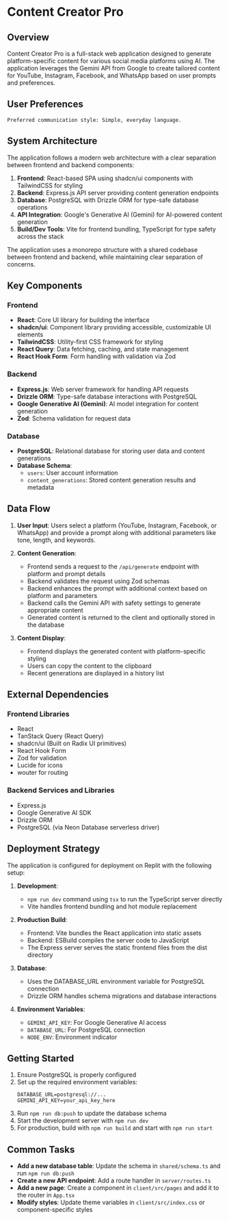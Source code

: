 # Content Creator Pro

## Overview

Content Creator Pro is a full-stack web application designed to generate platform-specific content for various social media platforms using AI. The application leverages the Gemini API from Google to create tailored content for YouTube, Instagram, Facebook, and WhatsApp based on user prompts and preferences.

## User Preferences

```
Preferred communication style: Simple, everyday language.
```

## System Architecture

The application follows a modern web architecture with a clear separation between frontend and backend components:

1. **Frontend**: React-based SPA using shadcn/ui components with TailwindCSS for styling
2. **Backend**: Express.js API server providing content generation endpoints
3. **Database**: PostgreSQL with Drizzle ORM for type-safe database operations
4. **API Integration**: Google's Generative AI (Gemini) for AI-powered content generation
5. **Build/Dev Tools**: Vite for frontend bundling, TypeScript for type safety across the stack

The application uses a monorepo structure with a shared codebase between frontend and backend, while maintaining clear separation of concerns.

## Key Components

### Frontend

- **React**: Core UI library for building the interface
- **shadcn/ui**: Component library providing accessible, customizable UI elements
- **TailwindCSS**: Utility-first CSS framework for styling
- **React Query**: Data fetching, caching, and state management
- **React Hook Form**: Form handling with validation via Zod

### Backend

- **Express.js**: Web server framework for handling API requests
- **Drizzle ORM**: Type-safe database interactions with PostgreSQL
- **Google Generative AI (Gemini)**: AI model integration for content generation
- **Zod**: Schema validation for request data

### Database

- **PostgreSQL**: Relational database for storing user data and content generations
- **Database Schema**:
  - `users`: User account information
  - `content_generations`: Stored content generation results and metadata

## Data Flow

1. **User Input**: Users select a platform (YouTube, Instagram, Facebook, or WhatsApp) and provide a prompt along with additional parameters like tone, length, and keywords.

2. **Content Generation**:
   - Frontend sends a request to the `/api/generate` endpoint with platform and prompt details
   - Backend validates the request using Zod schemas
   - Backend enhances the prompt with additional context based on platform and parameters
   - Backend calls the Gemini API with safety settings to generate appropriate content
   - Generated content is returned to the client and optionally stored in the database

3. **Content Display**:
   - Frontend displays the generated content with platform-specific styling
   - Users can copy the content to the clipboard
   - Recent generations are displayed in a history list

## External Dependencies

### Frontend Libraries
- React
- TanStack Query (React Query)
- shadcn/ui (Built on Radix UI primitives)
- React Hook Form
- Zod for validation
- Lucide for icons
- wouter for routing

### Backend Services and Libraries
- Express.js
- Google Generative AI SDK
- Drizzle ORM
- PostgreSQL (via Neon Database serverless driver)

## Deployment Strategy

The application is configured for deployment on Replit with the following setup:

1. **Development**: 
   - `npm run dev` command using `tsx` to run the TypeScript server directly
   - Vite handles frontend bundling and hot module replacement

2. **Production Build**:
   - Frontend: Vite bundles the React application into static assets
   - Backend: ESBuild compiles the server code to JavaScript
   - The Express server serves the static frontend files from the dist directory

3. **Database**:
   - Uses the DATABASE_URL environment variable for PostgreSQL connection
   - Drizzle ORM handles schema migrations and database interactions

4. **Environment Variables**:
   - `GEMINI_API_KEY`: For Google Generative AI access
   - `DATABASE_URL`: For PostgreSQL connection
   - `NODE_ENV`: Environment indicator

## Getting Started

1. Ensure PostgreSQL is properly configured
2. Set up the required environment variables:
   ```
   DATABASE_URL=postgresql://...
   GEMINI_API_KEY=your_api_key_here
   ```
3. Run `npm run db:push` to update the database schema
4. Start the development server with `npm run dev`
5. For production, build with `npm run build` and start with `npm run start`

## Common Tasks

- **Add a new database table**: Update the schema in `shared/schema.ts` and run `npm run db:push`
- **Create a new API endpoint**: Add a route handler in `server/routes.ts`
- **Add a new page**: Create a component in `client/src/pages` and add it to the router in `App.tsx`
- **Modify styles**: Update theme variables in `client/src/index.css` or component-specific styles